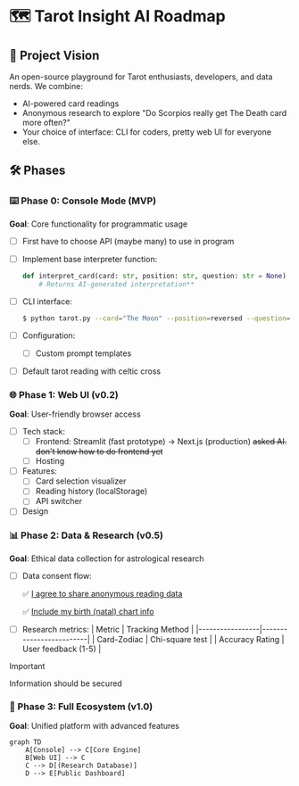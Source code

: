 # 🗺️ Tarot Insight AI Roadmap

## 🌟 Project Vision
An open-source playground for Tarot enthusiasts, developers, and data nerds. We combine:
- AI-powered card readings
- Anonymous research to explore "Do Scorpios really get The Death card more often?"
- Your choice of interface: CLI for coders, pretty web UI for everyone else.

## 🛠️ Phases

### ⌨️ Phase 0: Console Mode (MVP)
**Goal**: Core functionality for programmatic usage

- [ ] First have to choose API (maybe many) to use in program
- [ ] Implement base interpreter function:
    ```python
    def interpret_card(card: str, position: str, question: str = None) -> str:
        # Returns AI-generated interpretation**
    ```
- [ ] CLI interface:
    ```bash
    $ python tarot.py --card="The Moon" --position=reversed --question="Should I trust this opportunity?"
    ```

- [ ] Configuration:
    - [ ] Custom prompt templates
      
- [ ] Default tarot reading with celtic cross

### 🌐 Phase 1: Web UI (v0.2)
**Goal**: User-friendly browser access

- [ ] Tech stack:
    - [ ] Frontend: Streamlit (fast prototype) → Next.js (production) ~~asked AI. don't know how to do frontend yet~~
    - [ ] Hosting

- [ ] Features:
    - [ ] Card selection visualizer
    - [ ] Reading history (localStorage)
    - [ ] API switcher

- [ ] Design

### 📊 Phase 2: Data & Research (v0.5)
**Goal**: Ethical data collection for astrological research

- [ ] Data consent flow:
      <p> ✅ 	<ins>I agree to share anonymous reading data</ins>
      <p> ✅ 	<ins>Include my birth (natal) chart info	</ins>
    
- [ ] Research metrics:
    | Metric          | Tracking Method         |
    |-----------------|-------------------------|
    | Card-Zodiac     | Chi-square test         |
    | Accuracy Rating | User feedback (1-5)     |

> [!IMPORTANT]
> Information should be secured

### 🔮 Phase 3: Full Ecosystem (v1.0)
**Goal**: Unified platform with advanced features

```mermaid
graph TD
    A[Console] --> C[Core Engine]
    B[Web UI] --> C
    C --> D[(Research Database)]
    D --> E[Public Dashboard]
